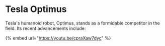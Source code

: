 # Tesla Optimus



Tesla's humanoid robot, Optimus, stands as a formidable competitor in the field. Its recent advancements include:&#x20;

{% embed url="https://youtu.be/cpraXaw7dyc" %}

